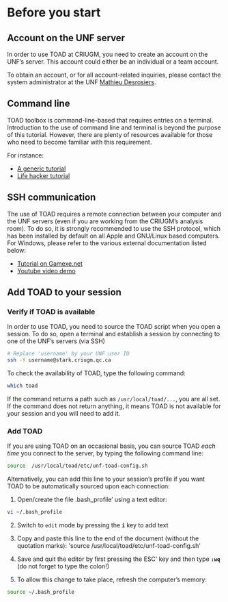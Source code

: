 # Before you start

## Account on the UNF server
In order to use TOAD at CRIUGM, you need to create an account on the UNF’s server. 
This account could either be an individual or a team account.

To obtain an account, or for all account-related inquiries, please contact the system administrator at the UNF [Mathieu Desrosiers](mailto:mathieu.desrosiers@criugm.qc.ca).

## Command line
TOAD toolbox is command-line-based that requires entries on a terminal.
Introduction to the use of command line and terminal is beyond the purpose of this tutorial.
However, there are plenty of resources available for those who need to become familiar with this requirement. 

For instance:

- [A generic tutorial](http://www.davidbaumgold.com/tutorials/command-line/)
- [Life hacker tutorial](http://lifehacker.com/5633909/who-needs-a-mouse-learn-to-use-the-command-line-for-almost-anything)

## SSH communication
The use of TOAD requires a remote connection between your computer and the UNF servers (even if you are working from the CRIUGM’s analysis room). To do so, it is strongly recommended to use the SSH protocol, which has been installed by default on all Apple and GNU/Linux based computers. For Windows, please refer to the various external documentation listed below:

- [Tutorial on Gamexe.net](http://www.gamexe.net/other/beginner-guide-ssh/)
- [Youtube video demo](https://www.youtube.com/watch?v=9CZphjhQxIQ)

## Add TOAD to your session

### Verify if TOAD is available
In order to use TOAD, you need to source the TOAD script when you open a session. 
To do so, open a terminal and establish a session by connecting to one of the UNF’s servers (via SSH)

~~~bash
# Replace 'username' by your UNF user ID
ssh -Y username@stark.criugm.qc.ca
~~~

To check the availability of TOAD, type the following command:

~~~bash
which toad
~~~

If the command returns a path such as `/usr/local/toad/...`, you are all set. 
If the command does not return anything, it means TOAD is not available for your session and you will need to add it.

### Add TOAD
If you are using TOAD on an occasional basis, you can source TOAD *each time* you connect to the server, by typing the following command line:

~~~bash
source  /usr/local/toad/etc/unf-toad-config.sh
~~~

Alternatively, you can add this line to your session’s profile if you want TOAD to be automatically sourced upon each connection:

1. Open/create the file .bash_profile’ using a text editor:

~~~bash
vi ~/.bash_profile
~~~

2. Switch to `edit` mode by pressing the **`i`** key to add text

3. Copy and paste this line to the end of the document (without the quotation marks): 'source  /usr/local/toad/etc/unf-toad-config.sh'

4. Save and quit the editor by first pressing the ESC’ key and then type **`:wq`** (do not forget to type the colon!)

5. To allow this change to take place, refresh the computer’s memory:

~~~bash
source ~/.bash_profile
~~~
 
